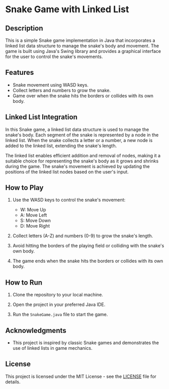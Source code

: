 # Snake Game with Linked List

## Description

This is a simple Snake game implementation in Java that incorporates a linked list data structure to manage the snake's body and movement. The game is built using Java's Swing library and provides a graphical interface for the user to control the snake's movements.

## Features

- Snake movement using WASD keys.
- Collect letters and numbers to grow the snake.
- Game over when the snake hits the borders or collides with its own body.

## Linked List Integration

In this Snake game, a linked list data structure is used to manage the snake's body. Each segment of the snake is represented by a node in the linked list. When the snake collects a letter or a number, a new node is added to the linked list, extending the snake's length.

The linked list enables efficient addition and removal of nodes, making it a suitable choice for representing the snake's body as it grows and shrinks during the game. The snake's movement is achieved by updating the positions of the linked list nodes based on the user's input.

## How to Play

1. Use the WASD keys to control the snake's movement:
   - W: Move Up
   - A: Move Left
   - S: Move Down
   - D: Move Right

2. Collect letters (A-Z) and numbers (0-9) to grow the snake's length.

3. Avoid hitting the borders of the playing field or colliding with the snake's own body.

4. The game ends when the snake hits the borders or collides with its own body.

## How to Run

1. Clone the repository to your local machine.

2. Open the project in your preferred Java IDE.

3. Run the `SnakeGame.java` file to start the game.

## Acknowledgments

- This project is inspired by classic Snake games and demonstrates the use of linked lists in game mechanics.

## License

This project is licensed under the MIT License - see the [LICENSE](LICENSE) file for details.